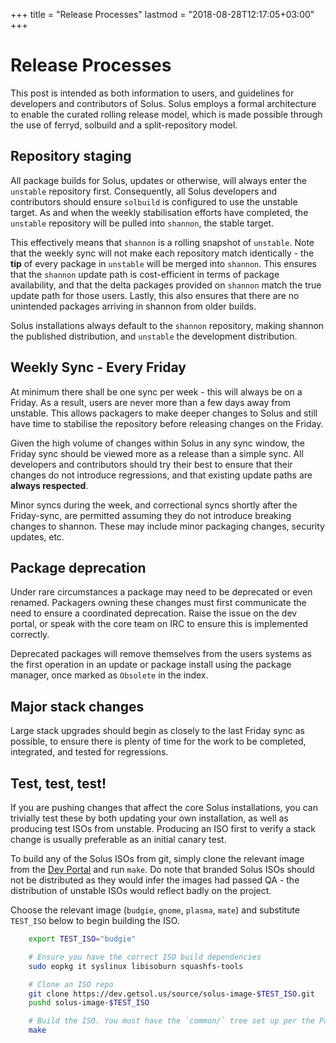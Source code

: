 +++
title = "Release Processes"
lastmod = "2018-08-28T12:17:05+03:00"
+++
# Release Processes

This post is intended as both information to users, and guidelines for developers and contributors of Solus. Solus employs a formal architecture to enable the curated rolling release model, which is made possible through the use of ferryd, solbuild and a split-repository model.

## Repository staging

All package builds for Solus, updates or otherwise, will always enter the `unstable` repository first. Consequently, all Solus developers and contributors should ensure `solbuild` is configured to use the unstable target. As and when the weekly stabilisation efforts have completed, the `unstable` repository will be pulled into `shannon`, the stable target.

This effectively means that `shannon` is a rolling snapshot of `unstable`. Note that the weekly sync will not make each repository match identically - the **tip** of every package in `unstable` will be merged into `shannon`. This ensures that the `shannon` update path is cost-efficient in terms of package availability, and that the delta packages provided on `shannon` match the true update path for those users. Lastly, this also ensures that there are no unintended packages arriving in shannon from older builds.

Solus installations always default to the `shannon` repository, making shannon the published distribution, and `unstable` the development distribution.

## Weekly Sync - Every Friday

At minimum there shall be one sync per week - this will always be on a Friday. As a result, users are never more than a few days away from unstable. This allows packagers to make deeper changes to Solus and still have time to stabilise the repository before releasing changes on the Friday.

Given the high volume of changes within Solus in any sync window, the Friday sync should be viewed more as a release than a simple sync. All developers and contributors should try their best to ensure that their changes do not introduce regressions, and that existing update paths are **always respected**.

Minor syncs during the week, and correctional syncs shortly after the Friday-sync, are permitted assuming they do not introduce breaking changes to shannon. These may include minor packaging changes, security updates, etc.

## Package deprecation

Under rare circumstances a package may need to be deprecated or even renamed. Packagers owning these changes must first communicate the need to ensure a coordinated deprecation. Raise the issue on the dev portal, or speak with the core team on IRC to ensure this is implemented correctly.

Deprecated packages will remove themselves from the users systems as the first operation in an update or package install using the package manager, once marked as `Obsolete` in the index.

## Major stack changes

Large stack upgrades should begin as closely to the last Friday sync as possible, to ensure there is plenty of time for the work to be completed, integrated, and tested for regressions.

## Test, test, test!

If you are pushing changes that affect the core Solus installations, you can trivially test these by both updating your own installation, as well as producing test ISOs from unstable. Producing an ISO first to verify a stack change is usually preferable as an initial canary test.

To build any of the Solus ISOs from git, simply clone the relevant image from the [Dev Portal](https://dev.getsol.us/) and run `make`. Do note that branded Solus ISOs should not be distributed as they would infer the images had passed QA - the distribution of unstable ISOs would reflect badly on the project.

Choose the relevant image (`budgie`, `gnome`, `plasma`, `mate`) and substitute `TEST_ISO` below to begin building the ISO.

```bash
    export TEST_ISO="budgie"

    # Ensure you have the correct ISO build dependencies
    sudo eopkg it syslinux libisoburn squashfs-tools

    # Clone an ISO repo
    git clone https://dev.getsol.us/source/solus-image-$TEST_ISO.git
    pushd solus-image-$TEST_ISO

    # Build the ISO. You must have the `common/` tree set up per the Packaging introduction.
    make
```


